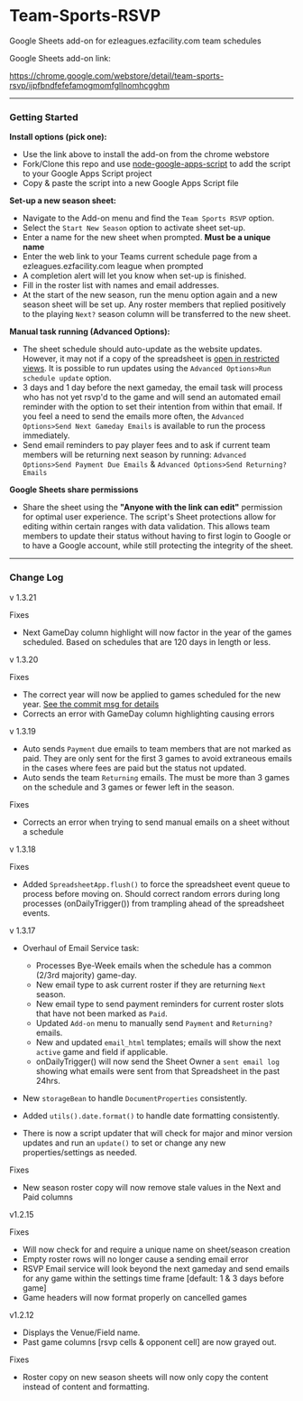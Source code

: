 # Team-Sports-RSVP
Google Sheets add-on for ezleagues.ezfacility.com team schedules

Google Sheets add-on link:

https://chrome.google.com/webstore/detail/team-sports-rsvp/ijpfbndfefefamogmomfgllnomhcgghm

---
### Getting Started

**Install options (pick one):**

- Use the link above to install the add-on from the chrome webstore
- Fork/Clone this repo and use [node-google-apps-script](https://www.npmjs.com/package/node-google-apps-script) to add the script to your Google Apps Script project
- Copy & paste the script into a new Google Apps Script file

**Set-up a new season sheet:**

- Navigate to the Add-on menu and find the `Team Sports RSVP` option. 
- Select the `Start New Season` option to activate sheet set-up. 
- Enter a name for the new sheet when prompted. **Must be a unique name**
- Enter the web link to your Teams current schedule page from a ezleagues.ezfacility.com league when prompted
- A completion alert will let you know when set-up is finished.
- Fill in the roster list with names and email addresses.
- At the start of the new season, run the menu option again and a new season sheet will be set up. Any roster members that replied positively to the playing `Next?` season column will be transferred to the new sheet. 

**Manual task running (Advanced Options):**

- The sheet schedule should auto-update as the website updates. However, it may not if a copy of the spreadsheet is [open in restricted views][1]. It is possible to run updates using the `Advanced Options>Run schedule update` option.
- 3 days and 1 day before the next gameday, the email task will process who has not yet rsvp'd to the game and will send an automated email reminder with the option to set their intention from within that email. If you feel a need to send the emails more often, the `Advanced Options>Send Next Gameday Emails` is available to run the process immediately.
- Send email reminders to pay player fees and to ask if current team members will be returning next season by running: `Advanced Options>Send Payment Due Emails` & `Advanced Options>Send Returning? Emails`

**Google Sheets share permissions**

- Share the sheet using the **"Anyone with the link can edit"** permission for optimal user experience. The script's Sheet protections allow for editing within certain ranges with data validation. This allows team members to update their status without having to first login to Google or to have a Google account, while still protecting the integrity of the sheet.

---
### Change Log

v 1.3.21

Fixes

- Next GameDay column highlight will now factor in the year of the games scheduled. Based on schedules that are 120 days in length or less.


v 1.3.20

Fixes

- The correct year will now be applied to games scheduled for the new year. [See the commit msg for details](https://github.com/random-parts/Team-Sports-RSVP/commit/192ced83e0fc95a343e0cf3b44dfd88e171e54d1) 
- Corrects an error with GameDay column highlighting causing errors


v 1.3.19

- Auto sends `Payment` due emails to team members that are not marked as paid. They are only sent for the first 3 games to avoid extraneous emails in the cases where fees are paid but the status not updated.
- Auto sends the team `Returning` emails. The must be more than 3 games on the schedule and 3 games or fewer left in the season.

Fixes

- Corrects an error when trying to send manual emails on a sheet without a schedule


v 1.3.18

Fixes

- Added `SpreadsheetApp.flush()` to force the spreadsheet event queue to process before moving on. Should correct random errors during long processes (onDailyTrigger()) from trampling ahead of the spreadsheet events.


v 1.3.17

- Overhaul of Email Service task:
    - Processes Bye-Week emails when the schedule has a common (2/3rd majority) game-day.
    - New email type to ask current roster if they are returning `Next` season.
    - New email type to send payment reminders for current roster slots that have not been marked as `Paid`.
    - Updated `Add-on` menu to manually send `Payment` and `Returning?` emails.
    - New and updated `email_html` templates; emails will show the next `active` game and field if applicable.
    - onDailyTrigger() will now send the Sheet Owner a `sent email log` showing what emails were sent from that Spreadsheet in the past 24hrs.

- New `storageBean` to handle `DocumentProperties` consistently.
- Added `utils().date.format()` to handle date formatting consistently.
- There is now a script updater that will check for major and minor version updates and run an `update()` to set or change any new properties/settings as needed.


Fixes

- New season roster copy will now remove stale values in the Next and Paid columns


v1.2.15

Fixes

- Will now check for and require a unique name on sheet/season creation
- Empty roster rows will no longer cause a sending email error
- RSVP Email service will look beyond the next gameday and send emails for any game within the settings time frame  [default: 1 & 3 days before game]
- Game headers will now format properly on cancelled games


v1.2.12

- Displays the Venue/Field name.
- Past game columns [rsvp cells & opponent cell] are now grayed out.

Fixes

- Roster copy on new season sheets will now only copy the content instead of content and formatting.


[1]: https://developers.google.com/apps-script/guides/triggers/installable#restrictions